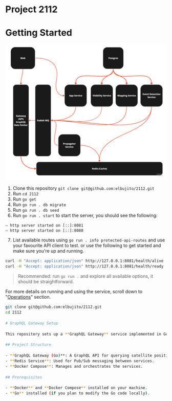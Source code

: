 # Project 2112
# Getting Started

![2112 Architecture Overview](docs/img/architecture.png)

1. Clone this repository `git clone git@github.com:elbujito/2112.git`
2. Run `cd 2112`
3. Run `go get`
4. Run `go run . db migrate`
5. Run `go run . db seed`
6. Run `go run . start` to start the server, you should see the following:
```
⇨ http server started on [::]:8081
⇨ http server started on [::]:8080
```
7. List available routes using `go run . info protected-api-routes` and use your favourite API client to test. or use the following to get started and make sure you're up and running.
```bash
curl -H "Accept: application/json" http://127.0.0.1:8081/health/alive
curl -H "Accept: application/json" http://127.0.0.1:8081/health/ready
```

> Recommended: run `go run .` and explore all available options, it should be straightforward.

For more details on running and using the service, scroll down to "[Operations](#operations)" section. 


   ```bash
   git clone git@github.com:elbujito/2112.git
   cd 2112

# GraphQL Gateway Setup

This repository sets up a **GraphQL Gateway** service implemented in Go, which interacts with a **Redis** service for Pub/Sub messaging. The setup is containerized using **Docker** and managed with **Docker Compose**.

## Project Structure

- **GraphQL Gateway (Go)**: A GraphQL API for querying satellite position data.
- **Redis Service**: Used for Pub/Sub messaging between services.
- **Docker Compose**: Manages and orchestrates the services.

## Prerequisites

- **Docker** and **Docker Compose** installed on your machine.
- **Go** installed (if you plan to modify the Go code locally).
